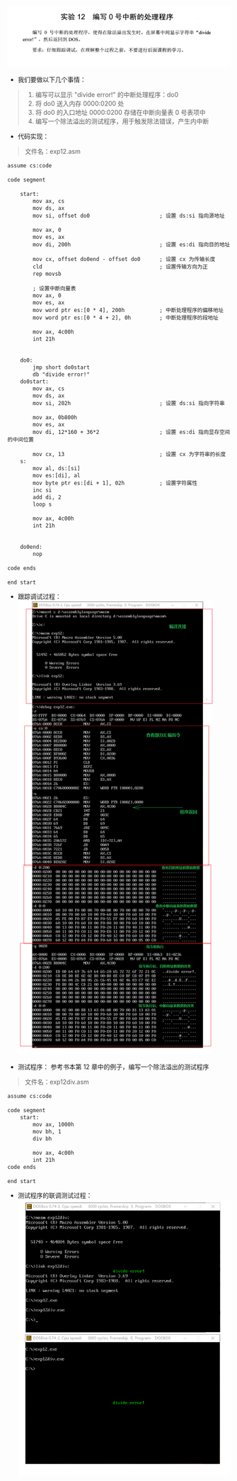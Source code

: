 ![实验12 编写 0 号中断的处理程序](./汇编语言(第3版，王爽著)：实验12-编写-0-号中断的处理程序.assets/17731575-1afdc55e9c625e28.png)

- 我们要做以下几个事情：
> 1. 编写可以显示 "divide error!" 的中断处理程序：do0
> 2. 将 do0 送入内存 0000:0200 处
> 3. 将 do0 的入口地址 0000:0200 存储在中断向量表 0 号表项中
> 4. 编写一个除法溢出的测试程序，用于触发除法错误，产生内中断


- 代码实现：
> 文件名：exp12.asm
```
assume cs:code

code segment

    start:
        mov ax, cs
        mov ds, ax
        mov si, offset do0                      ; 设置 ds:si 指向源地址

        mov ax, 0
        mov es, ax
        mov di, 200h                            ; 设置 es:di 指向目的地址

        mov cx, offset do0end - offset do0      ; 设置 cx 为传输长度
        cld                                     ; 设置传输方向为正
        rep movsb

        ; 设置中断向量表
        mov ax, 0
        mov es, ax
        mov word ptr es:[0 * 4], 200h           ; 中断处理程序的偏移地址
        mov word ptr es:[0 * 4 + 2], 0h         ; 中断处理程序的段地址

        mov ax, 4c00h
        int 21h


    do0:
        jmp short do0start
        db "divide error!"
    do0start:
        mov ax, cs
        mov ds, ax
        mov si, 202h                            ; 设置 ds:si 指向字符串

        mov ax, 0b800h
        mov es, ax
        mov di, 12*160 + 36*2                   ; 设置 es:di 指向显存空间的中间位置

        mov cx, 13                              ; 设置 cx 为字符串的长度
    s:
        mov al, ds:[si]
        mov es:[di], al
        mov byte ptr es:[di + 1], 02h           ; 设置字符属性
        inc si
        add di, 2
        loop s

        mov ax, 4c00h
        int 21h


    do0end:
        nop

code ends

end start
```

- 跟踪调试过程：
![实验12 跟踪调试过程](./汇编语言(第3版，王爽著)：实验12-编写-0-号中断的处理程序.assets/17731575-3a2b7c32c037a7b3.png)

- 测试程序：
参考书本第 12 章中的例子，编写一个除法溢出的测试程序
> 文件名：exp12div.asm
```
assume cs:code

code segment
    start:
        mov ax, 1000h
        mov bh, 1
        div bh

        mov ax, 4c00h
        int 21h
code ends

end start
```

- 测试程序的联调测试过程：
![实验12 中断处理程序和测试程序联调测试过程](./汇编语言(第3版，王爽著)：实验12-编写-0-号中断的处理程序.assets/17731575-21f28e73c4bfccfd.png)
